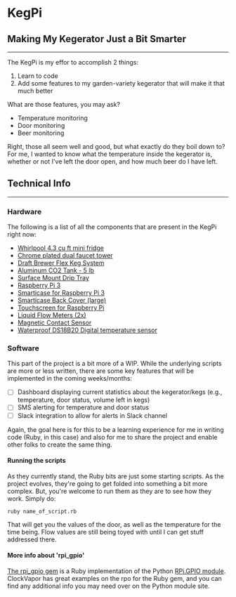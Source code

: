 # KegPi
## Making My Kegerator Just a Bit Smarter
---

The KegPi is my effor to accomplish 2 things:
1. Learn to code
2. Add some features to my garden-variety kegerator that will make it that much better

What are those features, you may ask?
* Temperature monitoring
* Door monitoring
* Beer monitoring

Right, those all seem well and good, but what exactly do they boil down to? For me, I wanted to know what the temperature inside the kegerator is, whether or not I've left the door open, and how much beer do I have left. 

## Technical Info
---

### Hardware
The following is a list of all the components that are present in the KegPi right now:
* [Whirlpool 4.3 cu ft mini fridge](https://www.amazon.com/Whirlpool-Stainless-Compact-Refrigerator-Fridge/dp/B00XQLQXMY)
* [Chrome plated dual faucet tower](http://www.beveragefactory.com/draftbeer/towers/doublefaucet/D4743DT___6843.shtml)
* [Draft Brewer Flex Keg System](https://www.midwestsupplies.com/draft-brewer-flex-keg-system)
* [Aluminum CO2 Tank - 5 lb](http://www.austinhomebrew.com/Aluminum-CO2-Tank--5-lb_p_4693.html)
* [Surface Mount Drip Tray](http://www.beveragefactory.com/draftbeer/driptray/cutout/kegco-surface-mount-drip-tray-seco1610.html)
* [Raspberry Pi 3](https://www.amazon.com/Raspberry-Model-A1-2GHz-64-bit-quad-core/dp/B01CD5VC92/ref=sr_1_3?s=pc&ie=UTF8&qid=1500307132&sr=1-3&keywords=raspberry+pi+3)
* [Smarticase for Raspberry Pi 3](https://smarticase.com/collections/all/products/smartipi-touch)
* [Smarticase Back Cover (large)](https://smarticase.com/collections/all/products/smartipi-touch-back-cover)
* [Touchscreen for Raspberry Pi](https://www.adafruit.com/product/2718)
* [Liquid Flow Meters (2x)](https://www.adafruit.com/product/2718)
* [Magnetic Contact Sensor](https://www.adafruit.com/product/375)
* [Waterproof DS18B20 Digital temperature sensor](https://www.adafruit.com/product/381)

### Software
This part of the project is a bit more of a WIP. While the underlying scripts are more or less written, there are some key features that will be implemented in the coming weeks/months:
- [ ] Dashboard displaying current statistics about the kegerator/kegs (e.g., temperature, door status, volume left in kegs)
- [ ] SMS alerting for temperature and door status
- [ ] Slack integration to allow for alerts in Slack channel

Again, the goal here is for this to be a learning experience for me in writing code (Ruby, in this case) and also for me to share the project and enable other folks to create the same thing.

#### Running the scripts
As they currently stand, the Ruby bits are just some starting scripts. As the project evolves, they're going to get folded into something a bit more complex. But, you're welcome to run them as they are to see how they work. Simply do:

    ruby name_of_script.rb

That will get you the values of the door, as well as the temperature for the time being. Flow values are still being toyed with until I can get stuff addressed there.  

#### More info about 'rpi_gpio'
[The rpi_gpio gem](https://github.com/ClockVapor/rpi_gpio) is a Ruby implementation of the Python [RPi.GPIO module](https://pypi.python.org/pypi/RPi.GPIO). ClockVapor has great examples on the rpo for the Ruby gem, and you can find any additional info you may need over on the Python module site. 
